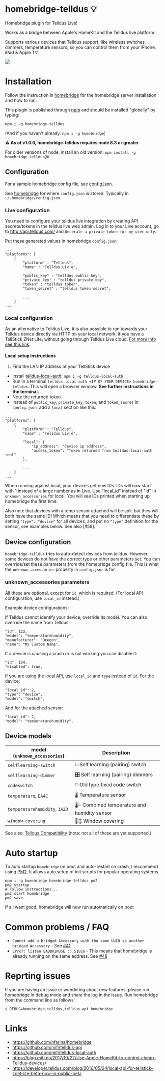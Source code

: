 # homebridge-telldus 💡
Homebridge plugin for Telldus Live!

Works as a bridge between Apple's HomeKit and the Telldus live platform.

Supports various devices that Telldus support, like wireless switches, dimmers, temperature sensors, so you can control them from your iPhone, iPad & Apple TV.

![](https://mifi.no/uploads/IMG_2777-512.jpg)

# Installation
Follow the instruction in [homebridge](https://www.npmjs.com/package/homebridge) for the homebridge server installation and how to run.

This plugin is published through [npm](https://www.npmjs.com/package/homebridge-telldus) and should be installed "globally" by typing:

`npm i -g homebridge-telldus`

(And if you haven't already: `npm i -g homebridge`)

**⚠️ As of v1.0.0, homebridge-telldus requires node 8.3 or greater**

For older versions of node, install an old version: `npm install -g homebridge-telldus@0`

## Configuration

For a sample homebridge config file, see [config.json](https://github.com/jchnlemon/homebridge-telldus/blob/master/config.json).

See [homebridge](https://github.com/nfarina/homebridge) for where `config.json` is stored. Typically in `~/.homebridge/config.json`

### Live configuration

You need to configure your telldus live integration by creating API secrets/tokens in the telldus live web admin. Log in to your Live account, go to http://api.telldus.com/ and `Generate a private token for my user only`.

Put these generated values in homebridge `config.json`:

```
...
"platforms": [
    {
        "platform" : "Telldus",
        "name" : "Telldus Liv!e",

        "public_key" : "telldus public key",
        "private_key" : "telldus private key",
        "token" : "telldus token",
        "token_secret" : "telldus token secret",

        ...
    }
...
```

### Local configuration

As an alternative to Telldus Live, it is also possible to run towards your Telldus device directly via HTTP on your local network, if you have a TellStick ZNet Lite, without going through Telldus Live cloud. [For more info see this link](https://developer.telldus.com/blog/2016/05/24/local-api-for-tellstick-znet-lite-beta-now-in-public-beta).

#### Local setup instructions
1. Find the LAN IP address of your TellStick device
- Install [telldus-local-auth](https://github.com/mifi/telldus-local-auth): `npm i -g telldus-local-auth`
- Run in a terminal `telldus-local-auth <IP OF YOUR DEVICE> homebridge-telldus`. This will open a browser window. **See further instructions in the terminal.**
- Note the returned token.
- Instead of `public_key`, `private_key`, `token`, and `token_secret` in `config.json`, add a `local` section like this:

```
...
"platforms": [
    {
        "platform" : "Telldus",
        "name" : "Telldus Liv!e",

        "local": {
            "ip_address": "device ip address",
            "access_token": "Token returned from telldus-local-auth tool"
        },

        ...
    }
...
```

When running against local, your devices get new IDs. IDs will now start with 1 instead of a large number as in Live. Use "local_id" instead of "id" in `unknown_accessories` for local. You will see IDs printed when starting up homebridge the first time.

Also note that devices with a temp sensor attached will be split but they will both have the same ID! Which means that you need to differentiate these by setting `"type": "device"` for all devices, and put no `"type"` definition for the sensor, see examples below. See also [#56].

## Device configuration

`homebridge-telldus` tries to auto-detect devices from telldus. However some devices do not have the correct type or other parameters set. You can override/set these parameters from the homebridge config file. This is what the `unknown_accessories` property in `config.json` is for.

### unknown_accessories parameters
All these are optional, except for `id`, which is required. (For local API configuration, use `local_id` instead.)

Example device configurations:

If Telldus cannot identify your device, override its model. You can also override the name from Telldus:
```
"id": 123,
"model": "temperaturehumidity",
"manufacturer": "Oregon",
"name": "My Custom Name",
```

If a device is causing a crash or is not working you can disable it:
```
"id": 124,
"disabled": true,
```

If you are using the local API, use `local_id` and `type` instead of `id`. For the device:
```
"local_id": 2,
"type": "device",
"model": "switch",
```

And for the attached sensor:
```
"local_id": 2,
"model": "temperaturehumidity",
```

## Device models
model (`unknown_accessories`) | Description
--- | ---
`selflearning-switch` | ◻️ Self learning (pairing) switch
`selflearning-dimmer` | 🎛 Self learning (pairing) dimmers
`codeswitch` | ◻️ Old type fixed code switch
`temperature`, `EA4C` | 🌡 Temperature sensor
`temperaturehumidity`, `1A2D` | 🌡💦 Combined temperature and humidity sensor
`window-covering` | 🚪↕️ Window covering
See also:
[Telldus Compatibility](http://old.telldus.com/products/compability) (note: not all of these are yet supported.)

# Auto startup
To auto startup `homebridge` on boot and auto-restart on crash, I recommend using [PM2](https://nodejs.org/dist/v8.7.0/node-v8.7.0-linux-x64.tar.xz). It allows auto setup of init scripts for popular operating systems.

```
npm i -g homebridge homebridge-telldus pm2
pm2 startup
# Follow instructions...
pm2 start homebridge
pm2 save
```
If all went good, homebridge will now run automatically on boot

# Common problems / FAQ
- `Cannot add a bridged Accessory with the same UUID as another bridged Accessory` - See [#41](https://github.com/jchnlemon/homebridge-telldus/issues/41)
- `Error: listen EADDRINUSE :::51826` - This means that homebridge is already running on the same address. See [#48](https://github.com/jchnlemon/homebridge-telldus/issues/48)

# Reprting issues
If you are having an issue or wondering about new features, please run homebridge in debug mode and share the log in the issue.
Run homebridge from the command line as follows:

```$ DEBUG=homebridge-telldus,telldus-api homebridge```

# Links
- https://github.com/nfarina/homebridge
- https://github.com/mifi/telldus-api
- https://github.com/mifi/telldus-local-auth
- https://blog.mifi.no/2017/10/22/Use-Apple-HomeKit-to-control-cheap-Telldus-devices/
- https://developer.telldus.com/blog/2016/05/24/local-api-for-tellstick-znet-lite-beta-now-in-public-beta
